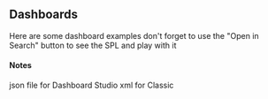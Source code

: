 ## Dashboards

Here are some dashboard examples
don't forget to use the "Open in Search" button to see the SPL and play with it 

#### Notes
json file for Dashboard Studio
xml for Classic
